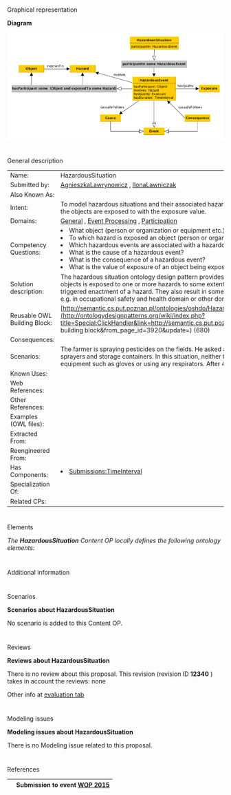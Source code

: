 # 

 Graphical representation



__Diagram__ 





[![Image:HazardousSituation ODP.png](images/9/91/HazardousSituation_ODP.png)](../Image/HazardousSituation_ODP.png "Image:HazardousSituation ODP.png")





# 

 General description




|  |  |
| --- | --- |
|  Name:  |  HazardousSituation  |
|  Submitted by:  | [AgnieszkaLawrynowicz](../User/AgnieszkaLawrynowicz "User:AgnieszkaLawrynowicz")  , [IlonaLawniczak](http://ontologydesignpatterns.org/wiki/index.php?title=User:IlonaLawniczak&action=edit&redlink=1 "User:IlonaLawniczak (not yet written)")  |
|  Also Known As:  |  |
|  Intent:  |  To model hazardous situations and their associated hazardous events with events' participating objects and the hazards the objects are exposed to with the exposure value.  |
|  Domains:  | [General](../Community/General "Community:General")  , [Event Processing](../Community/Event_Processing "Community:Event Processing")  , [Participation](../Community/Participation "Community:Participation")  |
|  Competency Questions:  | <li>       What object (person or organization or equipment etc.) is exposed to a hazard?      </li><li>       To which hazard is exposed an object (person or organization or  equipment etc.)?      </li><li>       Which hazardous events are associated with a hazardous situation?      </li><li>       What is the cause of a hazardous event?      </li><li>       What is the consequence of a hazardous event?      </li><li>       What is the value of exposure of an object being exposed to a hazard?      </li> |
|  Solution description:  |  The hazardous situation ontology design pattern provides a building block for modelling situations where one or more objects is exposed to one or more hazards to some extent (exposure value). Such situations have some cause that triggered enactment of a hazard. They also result in some consequences.  Hazardous situations appear across domains, e.g. in occupational safety and health domain or other domains that require risk assesement.  |
|  Reusable OWL Building Block:  | [http://semantic.cs.put.poznan.pl/ontologies/oshdo/HazardousSituation.owl](http://ontologydesignpatterns.org/wiki/index.php?title=Special:ClickHandler&link=http://semantic.cs.put.poznan.pl/ontologies/oshdo/HazardousSituation.owl&message=OWL building block&from_page_id=3920&update=)  (680)  |
|  Consequences:  |  |
|  Scenarios:  |  The farmer is spraying pesticides on the fields. He asked a student working on a farm for help in carrying pesticide sprayers and storage containers. In this situation, neither the farmer nor the student is wearing any personal protective equipment such as gloves or using any respirators. After 4 hours of spraying, the student developed skin irritation.  |
|  Known Uses:  |  |
|  Web References:  |  |
|  Other References:  |  |
|  Examples (OWL files):  |  |
|  Extracted From:  |  |
|  Reengineered From:  |  |
|  Has Components:  | <li><a href="Submissions%253ATimeInterval.html" title="Submissions:TimeInterval">        Submissions:TimeInterval       </a></li> |
|  Specialization Of:  |  |
|  Related CPs:  |  |



  





# 

 Elements



_The
 __HazardousSituation__ 
 Content OP locally defines the following ontology elements:_ 




# 

 Additional information



# 

 Scenarios




__Scenarios about HazardousSituation__ 


 No scenario is added to this Content OP.
 




# 

 Reviews




__Reviews about HazardousSituation__ 


 There is no review about this proposal.
This revision (revision ID
 __12340__ 
 ) takes in account the reviews: none
 



 Other info at
 [evaluation tab](http://ontologydesignpatterns.org/wiki/index.php?title=Submissions:HazardousSituation&action=evaluation "http://ontologydesignpatterns.org/wiki/index.php?title=Submissions:HazardousSituation&action=evaluation") 





  





# 

 Modeling issues




__Modeling issues about HazardousSituation__ 


 There is no Modeling issue related to this proposal.
 




  





# 

 References



  






|  |  Submission to event [WOP 2015](http://ontologydesignpatterns.org/wiki/index.php?title=WOP_2015&action=edit&redlink=1 "WOP 2015 (not yet written)")  |
| --- | --- |